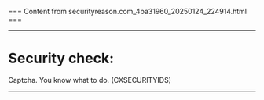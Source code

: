 === Content from securityreason.com_4ba31960_20250124_224914.html ===


---

# Security check:

Captcha. You know what to do. (CXSECURITYIDS)

---


